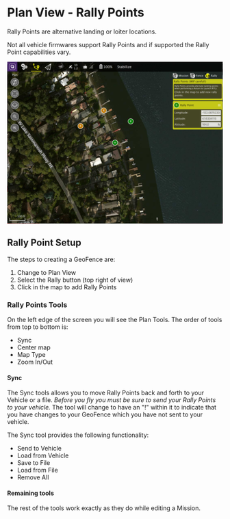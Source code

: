 # Plan View - Rally Points
Rally Points are alternative landing or loiter locations.

Not all vehicle firmwares support Rally Points and if supported the Rally Point capabilities vary.

![](../../images/plan/RallyPoints.jpg)

## Rally Point Setup
The steps to creating a GeoFence are:

1. Change to Plan View
2. Select the Rally button (top right of view)
3. Click in the map to add Rally Points

### Rally Points Tools
On the left edge of the screen you will see the Plan Tools. The order of tools from top to bottom is:

* Sync
* Center map
* Map Type
* Zoom In/Out

#### Sync
The Sync tools allows you to move Rally Points back and forth to your Vehicle or a file. *Before you fly you must be sure to send your Rally Points to your vehicle.* The tool will change to have an "!" within it to indicate that you have changes to your GeoFence which you have not sent to your vehicle. 

The Sync tool provides the following functionality:

* Send to Vehicle
* Load from Vehicle
* Save to File
* Load from File
* Remove All

#### Remaining tools
The rest of the tools work exactly as they do while editing a Mission.
